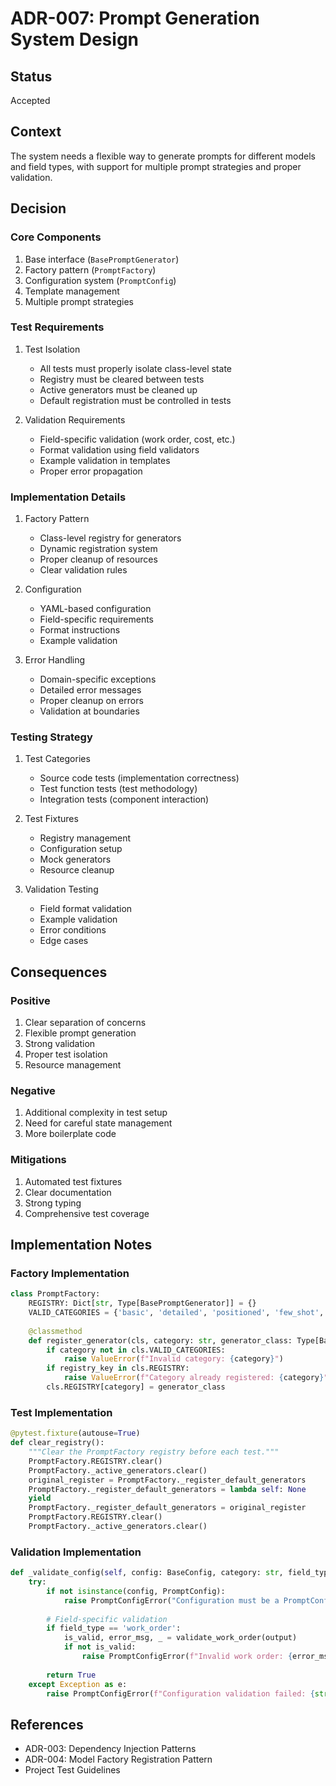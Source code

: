 # ADR-007: Prompt Generation System Design

## Status
Accepted

## Context
The system needs a flexible way to generate prompts for different models and field types, with support for multiple prompt strategies and proper validation.

## Decision

### Core Components
1. Base interface (`BasePromptGenerator`)
2. Factory pattern (`PromptFactory`)
3. Configuration system (`PromptConfig`)
4. Template management
5. Multiple prompt strategies

### Test Requirements
1. Test Isolation
   - All tests must properly isolate class-level state
   - Registry must be cleared between tests
   - Active generators must be cleaned up
   - Default registration must be controlled in tests

2. Validation Requirements
   - Field-specific validation (work order, cost, etc.)
   - Format validation using field validators
   - Example validation in templates
   - Proper error propagation

### Implementation Details
1. Factory Pattern
   - Class-level registry for generators
   - Dynamic registration system
   - Proper cleanup of resources
   - Clear validation rules

2. Configuration
   - YAML-based configuration
   - Field-specific requirements
   - Format instructions
   - Example validation

3. Error Handling
   - Domain-specific exceptions
   - Detailed error messages
   - Proper cleanup on errors
   - Validation at boundaries

### Testing Strategy
1. Test Categories
   - Source code tests (implementation correctness)
   - Test function tests (test methodology)
   - Integration tests (component interaction)

2. Test Fixtures
   - Registry management
   - Configuration setup
   - Mock generators
   - Resource cleanup

3. Validation Testing
   - Field format validation
   - Example validation
   - Error conditions
   - Edge cases

## Consequences

### Positive
1. Clear separation of concerns
2. Flexible prompt generation
3. Strong validation
4. Proper test isolation
5. Resource management

### Negative
1. Additional complexity in test setup
2. Need for careful state management
3. More boilerplate code

### Mitigations
1. Automated test fixtures
2. Clear documentation
3. Strong typing
4. Comprehensive test coverage

## Implementation Notes

### Factory Implementation
```python
class PromptFactory:
    REGISTRY: Dict[str, Type[BasePromptGenerator]] = {}
    VALID_CATEGORIES = {'basic', 'detailed', 'positioned', 'few_shot', 'step_by_step', 'template'}
    
    @classmethod
    def register_generator(cls, category: str, generator_class: Type[BasePromptGenerator]) -> None:
        if category not in cls.VALID_CATEGORIES:
            raise ValueError(f"Invalid category: {category}")
        if registry_key in cls.REGISTRY:
            raise ValueError(f"Category already registered: {category}")
        cls.REGISTRY[category] = generator_class
```

### Test Implementation
```python
@pytest.fixture(autouse=True)
def clear_registry():
    """Clear the PromptFactory registry before each test."""
    PromptFactory.REGISTRY.clear()
    PromptFactory._active_generators.clear()
    original_register = PromptFactory._register_default_generators
    PromptFactory._register_default_generators = lambda self: None
    yield
    PromptFactory._register_default_generators = original_register
    PromptFactory.REGISTRY.clear()
    PromptFactory._active_generators.clear()
```

### Validation Implementation
```python
def _validate_config(self, config: BaseConfig, category: str, field_type: str) -> bool:
    try:
        if not isinstance(config, PromptConfig):
            raise PromptConfigError("Configuration must be a PromptConfig instance")
            
        # Field-specific validation
        if field_type == 'work_order':
            is_valid, error_msg, _ = validate_work_order(output)
            if not is_valid:
                raise PromptConfigError(f"Invalid work order: {error_msg}")
                
        return True
    except Exception as e:
        raise PromptConfigError(f"Configuration validation failed: {str(e)}")
```

## References
- ADR-003: Dependency Injection Patterns
- ADR-004: Model Factory Registration Pattern
- Project Test Guidelines 
